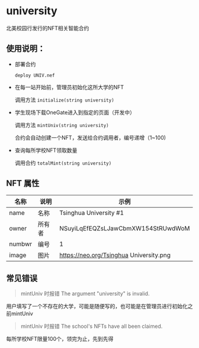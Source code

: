 # university

北美校园行发行的NFT相关智能合约

## 使用说明：

* 部署合约
  
  `deploy UNIV.nef`

* 在每一站开始前，管理员初始化这所大学的NFT

  调用方法
  `initialize(string university)`

* 学生现场下载OneGate进入到指定的页面（开发中）

  调用方法
  `mintUniv(string university) `

  合约会自动创建一个NFT，发送给合约调用者，编号递增（1~100)

* 查询每所学校NFT领取数量

  调用合约
  `totalMint(string university)`

## NFT 属性

| 名称      | 说明 | 示例 |
| ----------- | ----------- | ----------- |
| name      | 名称       | Tsinghua University #1       |
| owner   | 所有者        | NSuyiLqEfEQZsLJawCbmXW154StRUwdWoM        |
| numbwr   | 编号        | 1        |
| image   | 图片        | https://neo.org/Tsinghua University.png        |

## 常见错误

> mintUniv 时报错 The argument "university" is invalid.

用户填写了一个不存在的大学，可能是随便写的，也可能是在管理员进行初始化之前mintUniv

> mintUniv 时报错 The school's NFTs have all been claimed.

每所学校NFT限量100个，领完为止，先到先得


